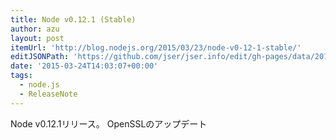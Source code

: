 ```yaml
---
title: Node v0.12.1 (Stable)
author: azu
layout: post
itemUrl: 'http://blog.nodejs.org/2015/03/23/node-v0-12-1-stable/'
editJSONPath: 'https://github.com/jser/jser.info/edit/gh-pages/data/2015/03/index.json'
date: '2015-03-24T14:03:07+00:00'
tags:
  - node.js
  - ReleaseNote
---
```

Node v0.12.1リリース。
OpenSSLのアップデート
